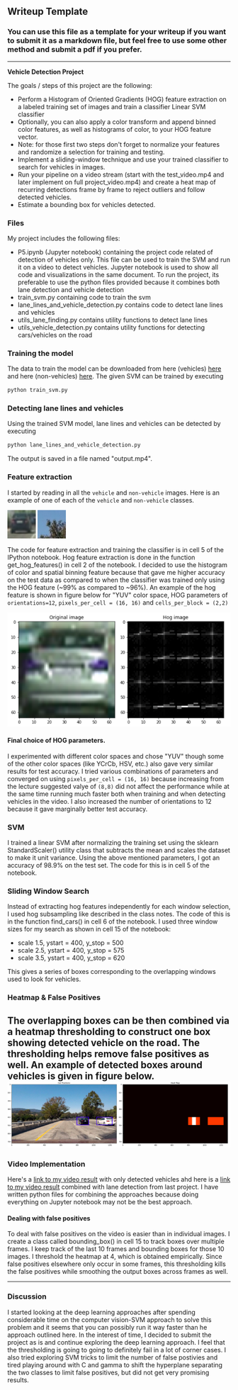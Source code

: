 ## Writeup Template
### You can use this file as a template for your writeup if you want to submit it as a markdown file, but feel free to use some other method and submit a pdf if you prefer.

---

**Vehicle Detection Project**

The goals / steps of this project are the following:

* Perform a Histogram of Oriented Gradients (HOG) feature extraction on a labeled training set of images and train a classifier Linear SVM classifier
* Optionally, you can also apply a color transform and append binned color features, as well as histograms of color, to your HOG feature vector. 
* Note: for those first two steps don't forget to normalize your features and randomize a selection for training and testing.
* Implement a sliding-window technique and use your trained classifier to search for vehicles in images.
* Run your pipeline on a video stream (start with the test_video.mp4 and later implement on full project_video.mp4) and create a heat map of recurring detections frame by frame to reject outliers and follow detected vehicles.
* Estimate a bounding box for vehicles detected.

[//]: # (Image References)
[image1]: ./output_images/image0000.png "vehicle image"
[image2]: ./output_images/extra14.png "non-vehicle image"
[image3]: ./output_images/hog.png "hog features"
[image4]: ./output_images/heatmap.png


### Files
My project includes the following files:
* P5.ipynb (Jupyter notebook) containing the project code related of detection of vehicles only. This file can be used to train the SVM and run it on a video to detect vehicles. Jupyter notebook is used to show all code and visualizations in the same document. To run the project, its preferable to use the python files provided because it combines both lane detection and vehicle detection
* train_svm.py containing code to train the svm
* lane_lines_and_vehicle_detection.py contains code to detect lane lines and vehicles
* utils_lane_finding.py contains utility functions to detect lane lines
* utils_vehicle_detection.py contains utility functions for detecting cars/vehicles on the road

### Training the model
The data to train the model can be downloaded from here (vehicles) [here](https://s3.amazonaws.com/udacity-sdc/Vehicle_Tracking/vehicles.zip) and here (non-vehicles) [here](https://s3.amazonaws.com/udacity-sdc/Vehicle_Tracking/non-vehicles.zip). The given SVM can be trained by executing
```sh
python train_svm.py
```

### Detecting lane lines and vehicles
Using the trained SVM model, lane lines and vehicles can be detected by executing
```sh
python lane_lines_and_vehicle_detection.py
```
The output is saved in a file named "output.mp4".

### Feature extraction

I started by reading in all the `vehicle` and `non-vehicle` images.  Here is an example of one of each of the `vehicle` and `non-vehicle` classes.

![alt text][image1]
![alt text][image2]


The code for feature extraction and training the classifier is in cell 5 of the IPython notebook. Hog feature extraction is done in the function get_hog_features() in cell 2 of the notebook. I decided to use the histogram of color and spatial binning feature because that gave me higher accuracy on the test data as compared to when the classifier was trained only using the HOG feature (~99% as compared to ~96%). An example of the hog feature is shown in figure below for "YUV" color space, HOG parameters of `orientations=12`, `pixels_per_cell = (16, 16)` and `cells_per_block = (2,2)` 

![alt text][image3]

#### Final choice of HOG parameters.

I experimented with different color spaces and chose "YUV" though some of the other color spaces (like YCrCb, HSV, etc.) also gave very similar results for test accuracy. I tried various combinations of parameters and converged on using `pixels_per_cell = (16, 16)` because increasing from the lecture suggested valye of `(8,8)` did not affect the performance while at the same time running much faster both when training and when detecting vehicles in the video. I also increased the number of orientations to 12 because it gave marginally better test accuracy. 

### SVM

I trained a linear SVM after normalizing the training set using the sklearn StandardScaler() utility class that subtracts the mean and scales the dataset to make it unit variance. Using the above mentioned parameters, I got an accuracy of 98.9% on the test set. The code for this is in cell 5 of the notebook. 

### Sliding Window Search

Instead of extracting hog features independently for each window selection, I used hog subsampling like described in the class notes. The code of this is in the function find_cars() in cell 6 of the notebook. I used three window sizes for my search as shown in cell 15 of the notebook:
* scale 1.5, ystart = 400, y_stop = 500
* scale 2.5, ystart = 400, y_stop = 575
* scale 3.5, ystart = 400, y_stop = 620

This gives a series of boxes corresponding to the overlapping windows used to look for vehicles.  

### Heatmap & False Positives

The overlapping boxes can be then combined via a heatmap thresholding to construct one box showing detected vehicle on the road. The thresholding helps remove false positives as well. An example of detected boxes around vehicles is given in figure below.
![alt text][image4]
---

### Video Implementation

Here's a [link to my video result](./project_video_output.mp4) with only detected vehicles ahd here is a [link to my video result](./output.mp4) combined with lane detection from last project. I have written python files for combining the approaches because doing everything on Jupyter notebook may not be the best approach.


#### Dealing with false positives

To deal with false positives on the video is easier than in individual images. I create a class called bounding_box() in cell 15 to track boxes over multiple frames. I keep track of the last 10 frames and bounding boxes for those 10 images. I threshold the heatmap at 4, which is obtained empirically. Since false positives elsewhere only occur in some frames, this thresholding kills the false positives while smoothing the output boxes across frames as well.


---

### Discussion

I started looking at the deep learning approaches after spending considerable time on the computer vision-SVM approach to solve this problem and it seems that you can possibly run it way faster than he approach outlined here. In the interest of time, I decided to submit the project as is and continue exploring the deep learning approach. I feel that the thresholding is going to going to definitely fail in a lot of corner cases. I also tried exploring SVM tricks to limit the number of false postivies and tired playing around with C and gamma to shift the hyperplane separating the two classes to limit false positives, but did not get very promising results.  

